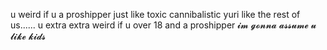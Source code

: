 u weird if u a proshipper just like toxic cannibalistic yuri like the rest of us......
u extra extra weird if u over 18 and a proshipper 𝓲𝓶 𝓰𝓸𝓷𝓷𝓪 𝓪𝓼𝓼𝓾𝓶𝓮 𝓾 𝓵𝓲𝓴𝓮 𝓴𝓲𝓭𝓼
